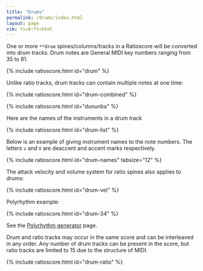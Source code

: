 ```yaml
---
title: "Drums"
permalink: /drums/index.html
layout: page
vim: ts=8:ft=html
---
```


One or more `**drum` spines/columns/tracks in a Ratioscore will be
converted into drum tracks.  Drum notes are General MIDI key numbers
ranging from 35 to 81.

{% include ratioscore.html id="drum" %}
<script type="application/x-ratioscore" id="drum">
**dtime	**drum	**drum
*MM120	*	*
*	*	*
1	60	.
0.75	61	.
0.25	62	60
0.25	63	61
2	64	62
1.5	65	63
1	66	64
0.5	67	.
*-	*-	*-
</script>

Unlike ratio tracks, drum tracks can contain multiple notes at one time:

{% include ratioscore.html id="drum-combined" %}
<script type="application/x-ratioscore" id="drum-combined">
**dtime	**drum
*MM120	*
*	*
1	60
0.75	61
0.25	62 60
0.25	63 61
2	64 62
1.5	65 63
1	66 64
0.5	67
*-	*-
</script>

{% include ratioscore.html id="dununba" %}
<script type="application/x-ratioscore" id="dununba">
!!!OTL@@MKU: Dununba
!!!OTL@EN: The dance of the strong men
!!!filter: myank -m 0,1*40
**recip	**drum	**drum	**drum	**drum	**drum	**drum
=0	=0	=0	=0	=0	=0	=0
!	!bell	!djembe	!djembe	!djembe	!dundun	!clave
*	*vel:45	*vel:50	*vel:60	*vel:60	*vel:50	*vel:90
*MM164	*	*	*	*	*	*
*M12/8	*	*	*	*	*	*
=1	=1	=1	=1	=1	=1	=1
8	68V	50V	47V	.	62V	75V
8	.	.	47	.	.	.
8	68	50	.	50	63	75
8	68V	50V	.	.	63V	75V
8	.	47	.	47	.	.
8	68	47	.	50	63	.
8	.	50V	47V	.	.	75V
8	68	.	47	.	63	.
8	68	.	45	50	63	75
8	.	50V	.	.	.	75V
8	68	47	45	47	63	.
8	.	47	.	50	.	.
=	=	=	=	=	=	=
*-	*-	*-	*-	*-	*-	*-
!!!URL: http://africandanceblog.blogspot.com/2011/09/dununba-strong-man-dance.html
</script>


Here are the names of the instruments in a drum track

{% include ratioscore.html id="drum-list" %}
<script type="application/x-ratioscore" id="drum-list">
!!!OTL: General MIDI Drum List
**dtime	**drum	**name
1	35	acoustic bass drum
1	36	electric bass drum
1	37	side stick
1	38	acoustic snare
1	39	hand clap
1	40	electric snare
1	41	low floor tom
1	42	closed hi-hat
1	43	high floor tom
1	44	pedal hi-hat
1	45	low tom
1	46	open hi-hat
1	47	low-mid tom
1	48	hi-mid tom
1	49	crash cymbal 1
1	50	high tom
1	51	ride cymbal 1
1	52	chinese cymbal
1	53	ride bell
1	54	tambourine
1	55	slpash cymbal
1	56	cowbell
1	57	crash cymbal 2
1	58	vibra slap
1	59	ride cymbal 2
1	60	high bongo
1	61	low bongo
1	62	mute high conga
1	63	open high conga
1	64	low conga
1	65	high timbale
1	66	low timbale
1	67	high agogo
1	68	low agogo
1	69	cabasa
1	70	maracas
1	71	short whistle
1	72	long whistle
1	73	short guiro
1	74	long guiro
1	75	claves
1	76	high woodblock
1	77	low woodblock
1	78	mute cuica
1	79	open cuica
1	80	mute triangle
1	81	open triangle
*-	*-	*-
</script>


Below is an example of giving instrument names to the note numbers.
The letters `v` and `V` are deaccent and accent marks respectively.


{% include ratioscore.html id="drum-names" tabsize="12" %}
<script type="application/x-ratioscore" id="drum-names">
!!!RDF**drum: triangle = 81
!!!RDF**drum: clap = 39
!!!RDF**drum: bongo = 61
!!!RDF**drum: bell = 56
!!!RDF**drum: ocelot = 76
**dtime	**drum	**drum	**drum	**drum
=0	=0	=0	=0	=0
*MM380	*vel:40	*vel:50	*vel:60	*vel:60
=1	=1	=1	=1	=1
1	triangleV	clap	bongo	ocelotV
1	.	.	.	bellv
1	.	.	bongo	ocelotV
1	.	.	.	bellv
=2	=2	=2	=2	=2
1	.	clap	bongo	ocelotV
1	.	.	.	bellv
1	triangleVVV	.	bongoV	ocelotV
1	triangle	.	.	bellv
=3	=3	=3	=3	=3
1	.	clap	bongo	.
1	.	.	.	.
1	triangle	.	.	ocelotv
1	.	.	.	bellV ocelotV
=4	=4	=4	=4	=4
1	.	clap	bongo	bellv
1	trianglev	.	.	.
1	.	.	.	.
1	.	.	.	bellV
=5	=5	=5	=5	=5
1	.	clap	.	bellv ocelotv
1	trianglev	.	bongoV	ocelotV
1	.	.	bongovv	ocelotV
1	.	clap	.	bellv ocelotv
=6	=6	=6	=6	=6
1	.	clap	.	bellV
1	.	.	bongo	.
1	triangleVV	.	bongoV	.
1	.	clap	.	bellv
=7	=7	=7	=7	=7
1	.	clap	.	ocelotV
1	.	.	bongovv	ocelotv
1	.	.	bongoVV	.
1	.	clap	.	bellv ocelotv
=8	=8	=8	=8	=8
1	triangleVV	clapVV	bongoVV	ocelotVV
*MM390	*	*	*	*
*-	*-	*-	*-	*-
!!!filter: myank -m 0,1-7,6-1,1*3,2*4,3*5,4*6,5*7,6*8,7*9,8*3,1,2,1,3,1,4,1,5,1,6,1,7,6,7,5,7,4,7,3,7,2,7,1*8,2*7,3*6,4*5,5*4,6*3,7*2,8*5
</script>



The attack velocity and volume system for ratio spines also applies to 
drums:


{% include ratioscore.html id="drum-vel" %}
<script type="application/x-ratioscore" id="drum-vel">
**recip	**drum
*M3/4	*vel:40
*MM144	*vstep:60
=1	=1
4	77V
4	77
4	77
=2	=2
4	77V
4	77
4	77
=3	=3
4	77V
4	77
4	77
=4	=4
4	77V
4	77
4	77
==	==
*-	*-
</script>

Polyrhythm example:

{% include ratioscore.html id="drum-34" %}
<script type="application/x-ratioscore" id="drum-34">
!!!filter: myank -m 0,43*3,53,43*2,53*2,43,53*3,1
**dtime	**drum	**drum
=0	=0	=0
*MM500	*	*
=43	=43	=43
!! 4 against 3
1	76	77
1	.	.
1	.	.
1	76	.
1	.	77
1	.	.
1	76	.
1	.	.
1	.	77
1	76	.
1	.	.
1	.	.
=53	=53	=53
!! 5 against 3
1	76	77
1	.	.
1	.	.
1	76	.
1	.	.
1	.	77
1	76	.
1	.	.
1	.	.
1	76	.
1	.	77
1	.	.
1	76	.
1	.	.
1	.	.
=1	=1	=1
1	76	77
=	=	=
*-	*-	*-
</script>

See the <a href="/polyrhythm">Polyrhythm generator</a> page.

Drum and ratio tracks may occur in the same score and can
be interleaved in any order.  Any number of drum tracks can
be present in the score, but ratio tracks are limited to 
15 due to the structure of MIDI.

{% include ratioscore.html id="drum-ratio" %}
<script type="application/x-ratioscore" id="drum-ratio">
!!!filter: myank -m 0,1,2,3,2,1,3,2*2,1,3,1*2,2,3,2,3,2*3,1*4,3
**dtime	**ratio	**drum	**ratio
=0	=0	=0	=0
*MM240	*I#14	*	*Iclars
*	*ref:C2	*	*ref:F#1
*	*vel:60	*vel:50	*vel:30
=1	=1	=1	=1
1	9	77 76	.
1	.	.	9
1	8	.	.
1	.	76	8
1	.	77	.
1	7	.	.
1	.	76	7
1	9	.	.
1	.	77	9
1	.	76	.
1	10	.	.
1	.	.	10
=2	=2	=2	=2
1	.	77	10
1	10	.	8
1	8	.	.
1	.	76	9
1	9	.	.
1	.	77	.
1	.	76	8
1	8	.	.
1	10	.	.
1	.	76	10
1	.	77	9
1	9	.	8
1	.	76	7
1	7	.	.
1	.	.	6
=3	=3	=3	=3
1	1/2	77	3
4	0	.	.
=	=	=	=
*-	*-	*-	*-

